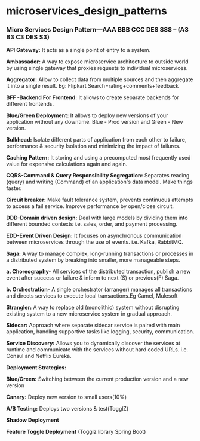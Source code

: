 # microservices_design_patterns
### Micro Services Design Pattern—AAA BBB CCC DES SSS – (A3 B3 C3 DES S3)

**API Gateway:** It acts as a single point of entry to a system.

**Ambassador:** A way to expose microservice architecture to outside world by using single gateway that proxies requests to individual microservices.

**Aggregator:** Allow to collect data from multiple sources and then aggregate it into a single result. Eg: Flipkart Search=rating+comments+feedback

**BFF -Backend For Frontend:** It allows to create separate backends for different frontends.

**Blue/Green Deployment:** It allows to deploy new versions of your application without any downtime. Blue - Prod version and Green - New version.

**Bulkhead:** Isolate different parts of application from each other to failure, performance & security Isolation and minimizing the impact of failures.

**Caching Pattern:** It storing and using a precomputed most frequently used value for expensive calculations again and again.

**CQRS-Command & Query Responsibility Segregation:** Separates reading (query) and writing (Command) of an application's data model. Make things faster.

**Circuit breaker:** Make fault tolerance system, prevents continuous attempts to access a fail service. Improve performance by open/close circuit.

**DDD-Domain driven design:** Deal with large models by dividing them into different bounded contexts i.e. sales, order, and payment processing.

**EDD-Event Driven Design:** It focuses on asynchronous communication between microservices through the use of events. i.e. Kafka, RabbitMQ.

**Saga:** A way to manage complex, long-running transactions or processes in a distributed system by breaking into smaller, more manageable steps.

  **a. Choreography-** All services of the distributed transaction, publish a new event after success or failure & inform to next (S) or previous(F) Saga.
  
  **b. Orchestration-** A single orchestrator (arranger) manages all transactions and directs services to execute local transactions.Eg Camel, Mulesoft

**Strangler:** A way to replace old (monolithic) system without disrupting existing system to a new microservice system in gradual approach.

**Sidecar:** Approach where separate sidecar service is paired with main application, handling supportive tasks like logging, security, communication.

**Service Discovery:** Allows you to dynamically discover the services at runtime and communicate with the services without hard coded URLs. i.e. Consul and Netflix Eureka.

**Deployment Strategies:** 

  **Blue/Green:** Switching between the current production version and a new version
  
  **Canary:** Deploy new version to small users(10%)
  
  **A/B Testing:** Deploys two versions & test(TogglZ)
  
  **Shadow Deployment**
  
  **Feature Toggle Deployment** (Togglz library Spring Boot)
  
